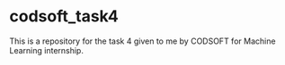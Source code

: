 # codsoft_task4
This is a repository for the task 4 given to me by CODSOFT for Machine Learning internship.

